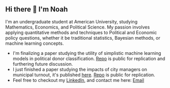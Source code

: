 ## Hi there 👋  I'm Noah

I'm an undergraduate student at American University, studying Mathematics, Economics, and Political Science. My passion involves applying quantitative methods and techniques to Political and Economic policy questions, whether it be traditional statistics, Bayesian methods, or machine learning concepts.

- I'm finalizing a paper studying the utility of simplistic machine learning models in political donor classification. [Repo](https://github.com/Noch05/predict_donor_behavior) is public for replication and furthering future discussion.
- I just finished a paper studying the impacts of city managers on municipal turnout, it's published [here](https://edspace.american.edu/clocksandclouds/wp-content/uploads/sites/115/2025/04/Spring-2025-Final-Publication-Digital.pdf). [Repo](https://github.com/Noch05/city_managers) is public for replication.
- Feel free to checkout my [LinkedIn](www.linkedin.com/in/noah-ochital), and contact me here: [Email](noahochital@icloud.com)
